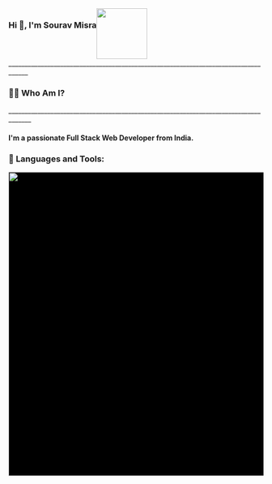 
  <div style="display:flex ;">
    <h3 >Hi 👋, I'm Sourav Misra</h3> <img src="https://media.giphy.com/media/gdNmEIkMm2wUpspdTf/giphy.gif" width="100"/>
</div>
  ____________________________________________________________________________________

<h3>🙋‍♂️ Who Am I?</h3>
  _____________________________________________________________________________________
<h4 style="font-weight:15000px ;">I'm a passionate Full Stack Web Developer from India.</h4>
<h3 >🚀 Languages and Tools:</h3>
<img style="background-color:black" src="https://p.kindpng.com/picc/s/78-787343_html5-css-javascript-html-css-js-icon-hd.png" width="600" alt="">

